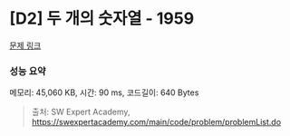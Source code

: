 # [D2] 두 개의 숫자열 - 1959 

[문제 링크](https://swexpertacademy.com/main/code/problem/problemDetail.do?contestProbId=AV5PpoFaAS4DFAUq) 

### 성능 요약

메모리: 45,060 KB, 시간: 90 ms, 코드길이: 640 Bytes



> 출처: SW Expert Academy, https://swexpertacademy.com/main/code/problem/problemList.do